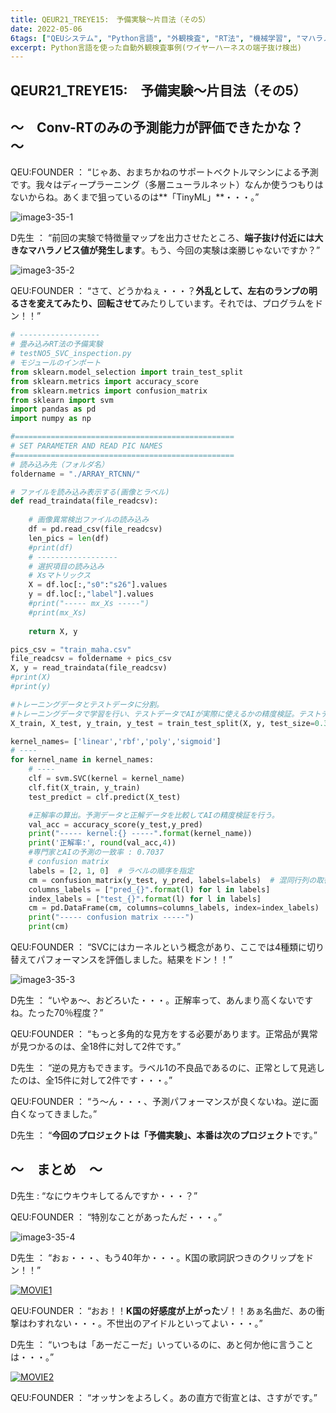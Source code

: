 ```yaml
---
title: QEUR21_TREYE15:　予備実験～片目法（その5）
date: 2022-05-06
6tags: ["QEUシステム", "Python言語", "外観検査", "RT法", "機械学習", "マハラノビス距離", "DX", "Blender"]
excerpt: Python言語を使った自動外観検査事例(ワイヤーハーネスの端子抜け検出)
---
```


## QEUR21_TREYE15:　予備実験～片目法（その5）

## ～　Conv-RTのみの予測能力が評価できたかな？　～

QEU:FOUNDER ： “じゃあ、おまちかねのサポートベクトルマシンによる予測です。我々はディープラーニング（多層ニューラルネット）なんか使うつもりはないからね。あくまで狙っているのは**「TinyML」**・・・。”

![image3-35-1](/2022-05-05-QEUR21_TREYE15/image3-35-1.jpg)

D先生 ： “前回の実験で特徴量マップを出力させたところ、**端子抜け付近には大きなマハラノビス値が発生します**。もう、今回の実験は楽勝じゃないですか？”

![image3-35-2](/2022-05-05-QEUR21_TREYE15/image3-35-2.jpg)

QEU:FOUNDER ： “さて、どうかねぇ・・・？**外乱として、左右のランプの明るさを変えてみたり、回転させて**みたりしています。それでは、プログラムをドン！！”

```python
# ------------------
# 畳み込みRT法の予備実験
# testNO5_SVC_inspection.py
# モジュールのインポート
from sklearn.model_selection import train_test_split
from sklearn.metrics import accuracy_score
from sklearn.metrics import confusion_matrix
from sklearn import svm
import pandas as pd
import numpy as np

#=================================================
# SET PARAMETER AND READ PIC NAMES
#=================================================
# 読み込み先（フォルダ名）
foldername = "./ARRAY_RTCNN/"

# ファイルを読み込み表示する(画像とラベル)
def read_traindata(file_readcsv): 
 
    # 画像異常検出ファイルの読み込み
    df = pd.read_csv(file_readcsv) 
    len_pics = len(df)
    #print(df)
    # ------------------
    # 選択項目の読み込み
    # Xsマトリックス
    X = df.loc[:,"s0":"s26"].values
    y = df.loc[:,"label"].values
    #print("----- mx_Xs -----")
    #print(mx_Xs)
  
    return X, y

pics_csv = "train_maha.csv"
file_readcsv = foldername + pics_csv
X, y = read_traindata(file_readcsv)
#print(X)
#print(y)

#トレーニングデータとテストデータに分割。
#トレーニングデータで学習を行い、テストデータでAIが実際に使えるかの精度検証。テストデータは全体の3割に設定。
X_train, X_test, y_train, y_test = train_test_split(X, y, test_size=0.3, random_state=0)

kernel_names= ['linear','rbf','poly','sigmoid']
# ----
for kernel_name in kernel_names:
    # ----
    clf = svm.SVC(kernel = kernel_name)
    clf.fit(X_train, y_train)
    test_predict = clf.predict(X_test)

    #正解率の算出。予測データと正解データを比較してAIの精度検証を行う。
    val_acc = accuracy_score(y_test,y_pred)
    print("----- kernel:{} -----".format(kernel_name))
    print('正解率:', round(val_acc,4))
    #専門家とAIの予測の一致率 : 0.7037
    # confusion matrix
    labels = [2, 1, 0]  # ラベルの順序を指定
    cm = confusion_matrix(y_test, y_pred, labels=labels)  # 混同行列の取得&ラベル順序指定
    columns_labels = ["pred_{}".format(l) for l in labels]
    index_labels = ["test_{}".format(l) for l in labels]
    cm = pd.DataFrame(cm, columns=columns_labels, index=index_labels)
    print("----- confusion matrix -----")
    print(cm)

```

QEU:FOUNDER ： “SVCにはカーネルという概念があり、ここでは4種類に切り替えてパフォーマンスを評価しました。結果をドン！！”

![image3-35-3](/2022-05-05-QEUR21_TREYE15/image3-35-3.jpg)

D先生 ： “いやぁ～、おどろいた・・・。正解率って、あんまり高くないですね。たった70％程度？”

QEU:FOUNDER ： “もっと多角的な見方をする必要があります。正常品が異常が見つかるのは、全18件に対して2件です。”

D先生 ： “逆の見方もできます。ラベル1の不良品であるのに、正常として見逃したのは、全15件に対して2件です・・・。”

QEU:FOUNDER ： “う～ん・・・、予測パフォーマンスが良くないね。逆に面白くなってきました。”

D先生 ： “**今回のプロジェクトは「予備実験」、本番は次のプロジェクト**です。”

## ～　まとめ　～

D先生 : “なにウキウキしてるんですか・・・？”

QEU:FOUNDER ： “特別なことがあったんだ・・・。”

![image3-35-4](/2022-05-05-QEUR21_TREYE15/image3-35-4.jpg)

D先生 ： “おぉ・・・、もう40年か・・・。K国の歌詞訳つきのクリップをドン！！”

[![MOVIE1](http://img.youtube.com/vi/UZBhijU2Rjo/0.jpg)](http://www.youtube.com/watch?v=UZBhijU2Rjo "【Stage Mix】 中森明菜 (나카모리 아키나) - スローモーション (슬로모션) 【1982】")

QEU:FOUNDER ： “おお！！**K国の好感度が上がった**ゾ！！あぁ名曲だ、あの衝撃はわすれない・・・。不世出のアイドルといってよい・・・。”

D先生 ： “いつもは「あーだこーだ」いっているのに、あと何か他に言うことは・・・。”

[![MOVIE2](http://img.youtube.com/vi/PTDBeD7261I/0.jpg)](http://www.youtube.com/watch?v=PTDBeD7261I "奥田ふみよコラボ街宣活動！直方イオン")

QEU:FOUNDER ： “オッサンをよろしく。あの直方で街宣とは、さすがです。”
